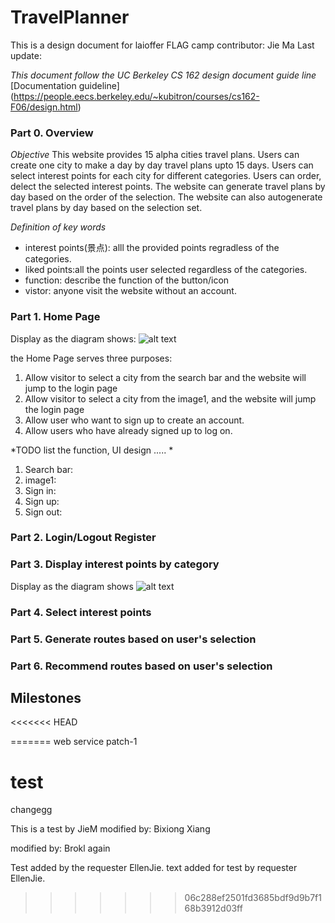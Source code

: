 # TravelPlanner
This is a design document for laioffer FLAG camp
contributor: Jie Ma
Last update: 

*This document follow the UC Berkeley CS 162 design document guide line*
[Documentation guideline] 
(https://people.eecs.berkeley.edu/~kubitron/courses/cs162-F06/design.html) 



### Part 0. Overview 
*Objective*
This website provides 15 alpha cities travel plans.
Users can create one city to make a day by day travel plans upto 15 days. 
Users can select interest points for each city for different categories. 
Users can order, delect the selected interest points. The website can generate travel plans by day based on the order of the selection. 
The website can also autogenerate travel plans by day based on the selection set. 



*Definition of key words*
- interest points(景点): alll the provided points regradless of the categories. 
- liked points:all the points user selected regardless of the categories.
- function: describe the function of the button/icon
- vistor: anyone visit the website without an account. 

### Part 1. Home Page 
Display as the diagram shows:
![alt text](https://github.com/flagcamp-pegasus/TravelPlanner/blob/master/TravelPlannerHome.png)

the Home Page serves three purposes: 
1. Allow visitor to select a city from the search bar and the website will jump to the login page 
2. Allow visitor to select a city from the image1, and the website will jump the login page 
3. Allow user who want to sign up to create an account. 
4. Allow users who have already signed up to log on. 

*TODO list the function, UI design ..... *
1. Search bar: 
2. image1:
3. Sign in: 
4. Sign up:
5. Sign out: 

### Part 2. Login/Logout Register 

### Part 3. Display interest points by category
Display as the diagram shows
![alt text](https://github.com/flagcamp-pegasus/TravelPlanner/blob/master/TravelPlannCity1.png)

### Part 4. Select interest points  

### Part 5. Generate routes based on user's selection 

### Part 6. Recommend routes based on user's selection 

## Milestones

<<<<<<< HEAD

=======
web service
patch-1


test
=======
changegg

This is a test by JieM
modified by: Bixiong Xiang

modified by: Brokl again

Test added by the requester EllenJie.
text added for test by requester EllenJie.


   
>>>>>>> 06c288ef2501fd3685bdf9d9b7f168b3912d03ff
